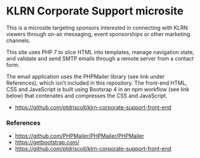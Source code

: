 # KLRN Corporate Support microsite  

This is a microsite targeting sponsors interested in connecting with KLRN viewers through on-air messaging, event sponsorships or other marketing channels.  

This site uses PHP 7 to slice HTML into templates, manage navigation state, and validate and send SMTP emails through a remote server from a contact form. 

The email application uses the PHPMailer library (see link under References), which isn't included in this repository. The front-end HTML, CSS and JavaScript is built using Bootsrap 4 in an npm workflow (see link below) that contenates and compresses the CSS and JavaScript.

- https://github.com/ptdriscoll/klrn-corporate-support-front-end

### References

- https://github.com/PHPMailer/PHPMailer/PHPMailer
- https://getbootstrap.com/
- https://github.com/ptdriscoll/klrn-corporate-support-front-end
